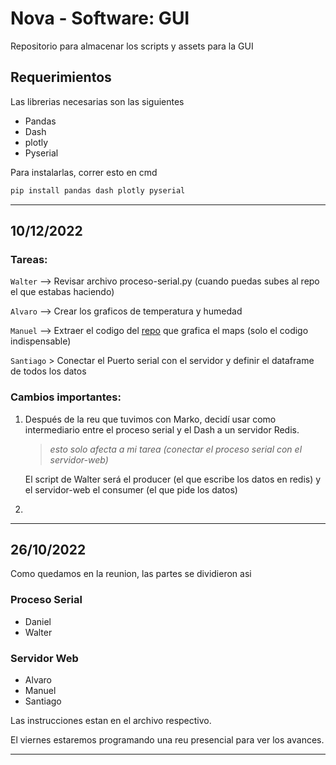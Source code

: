 # Nova - Software: GUI
Repositorio para almacenar los scripts y assets para la GUI 

## Requerimientos

Las librerias necesarias son las siguientes

 + Pandas
 + Dash
 + plotly
 + Pyserial

Para instalarlas, correr esto en cmd

```bash
pip install pandas dash plotly pyserial
```

---

## 10/12/2022

### Tareas:

`Walter` --> Revisar archivo proceso-serial.py (cuando puedas subes al repo el que estabas haciendo)

`Alvaro` --> Crear los graficos de temperatura y humedad

`Manuel` --> Extraer el codigo del [repo](!https://github.com/plotly/dash-sample-apps/tree/main/apps/dash-uber-rides-demo) que grafica el maps (solo el codigo indispensable)

`Santiago` > Conectar el Puerto serial con el servidor y definir el dataframe de todos los datos

### Cambios importantes:

1. Después de la reu que tuvimos con Marko, decidí usar como intermediario entre el proceso serial y el Dash a un servidor Redis.

    > *esto solo afecta a mi tarea (conectar el proceso serial con el servidor-web)*

    El script de Walter será el producer (el que escribe los datos en redis) y el servidor-web el consumer (el que pide los datos)

2. 


---


## 26/10/2022

Como quedamos en la reunion, las partes se dividieron asi

### Proceso Serial
 + Daniel
 + Walter

### Servidor Web
 + Alvaro
 + Manuel
 + Santiago

Las instrucciones estan en el archivo respectivo.

El viernes estaremos programando una reu presencial para ver los avances.

--- 